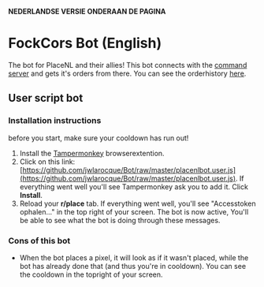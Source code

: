 **NEDERLANDSE VERSIE ONDERAAN DE PAGINA**

# FockCors Bot (English)

The bot for PlaceNL and their allies! This bot connects with the [command server](https://github.com/PlaceNL/Commando) and gets it's orders from there. You can see the orderhistory [here](https://placenl.noahvdaa.me/).

## User script bot

### Installation instructions

before you start, make sure your cooldown has run out!

1. Install the [Tampermonkey](https://www.tampermonkey.net/) browserextention.
2. Click on this link: [https://github.com/jwlarocque/Bot/raw/master/placenlbot.user.js](https://github.com/jwlarocque/Bot/raw/master/placenlbot.user.js). If everything went well you'll see Tampermonkey ask you to add it. Click **Install**.
3. Reload your **r/place** tab. If everything went well, you'll see "Accesstoken ophalen..." in the top right of your screen. The bot is now active, You'll be able to see what the bot is doing through these messages.

### Cons of this bot

- When the bot places a pixel, it will look as if it wasn't placed, while the bot has already done that (and thus you're in cooldown). You can see the cooldown in the topright of your screen.
